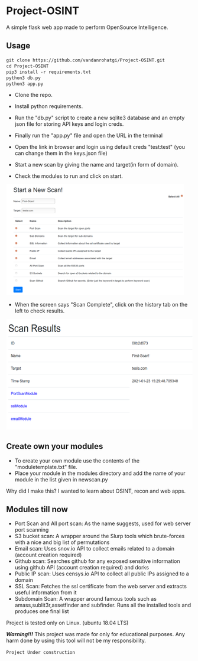 # Project-OSINT

A simple flask web app made to perform OpenSource Intelligence. 

## Usage

```
git clone https://github.com/vandanrohatgi/Project-OSINT.git
cd Project-OSINT
pip3 install -r requirements.txt
python3 db.py
python3 app.py
```

- Clone the repo.
- Install python requirements.
- Run the "db.py" script to create a new sqlite3 database and an empty json file for storing API keys and login creds.
- Finally run the "app.py" file and open the URL in the terminal

- Open the link in browser and login using default creds "test:test" (you can change them in the keys.json file)

- Start a new scan by giving the name and target(in form of domain).
- Check the modules to run and click on start.
<img src="./examples/newscan.png" height="300">

- When the screen says "Scan Complete", click on the history tab on the left to check results.
<img src="./examples/results.png" height="300">

## Create own your modules
- To create your own module use the contents of the "moduletemplate.txt" file.
- Place your module in the modules directory and add the name of your module in the list given in newscan.py

Why did I make this?
I wanted to learn about OSINT, recon and web apps.

## Modules till now
- Port Scan and All port scan: As the name suggests, used for web server port scanning
- S3 bucket scan: A wrapper around the Slurp tools which brute-forces with a nice and big list of permutations
- Email scan: Uses snov.io API to collect emails related to a domain (account creation required)
- Github scan: Searches github for any exposed sensitive information using github API (account creation required) and dorks
- Public IP scan: Uses censys.io API to collect all public IPs assigned to a domain
- SSL Scan: Fetches the ssl certificate from the web server and extracts useful information from it
- Subdomain Scan: A wrapper around famous tools such as amass,sublit3r,assetfinder and subfinder. Runs all the installed tools and produces one final list

Project is tested only on Linux. (ubuntu 18.04 LTS)

***Warning!!!*** This project was made for only for educational purposes. Any harm done by using this tool will not be my responsibility.

`Project Under construction`
